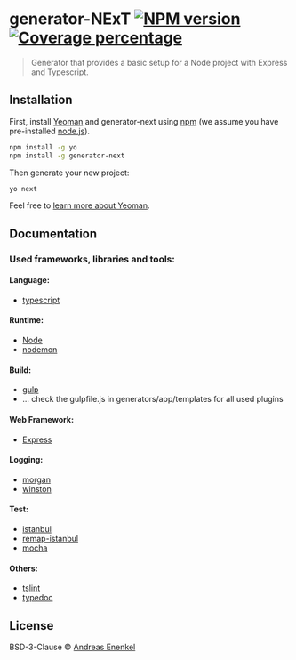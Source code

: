 # generator-NExT [![NPM version][npm-image]][npm-url]  [![Coverage percentage][coveralls-image]][coveralls-url]
> Generator that provides a basic setup for a Node project with Express and Typescript.

## Installation

First, install [Yeoman](http://yeoman.io) and generator-next using [npm](https://www.npmjs.com/) (we assume you have pre-installed [node.js](https://nodejs.org/)).

```bash
npm install -g yo
npm install -g generator-next
```

Then generate your new project:

```bash
yo next
```

Feel free to [learn more about Yeoman](http://yeoman.io/).

## Documentation

### Used frameworks, libraries and tools:
 
#### Language:
 - [typescript](https://github.com/Microsoft/TypeScript)
 
#### Runtime:
 - [Node](https://github.com/nodejs/node)
 - [nodemon](https://github.com/remy/nodemon)

#### Build:
 - [gulp](https://github.com/gulpjs/gulp)
 - ... check the gulpfile.js in generators/app/templates for all used plugins
 
#### Web Framework:
 - [Express](https://github.com/expressjs/express)

#### Logging:
 - [morgan](https://github.com/expressjs/morgan)
 - [winston](https://github.com/winstonjs/winston)

#### Test:
 - [istanbul](https://github.com/gotwarlost/istanbul)
 - [remap-istanbul](https://github.com/SitePen/remap-istanbul)
 - [mocha](https://github.com/mochajs/mocha)
 
#### Others:
 - [tslint](https://github.com/palantir/tslint)
 - [typedoc](https://github.com/TypeStrong/typedoc)


## License

BSD-3-Clause © [Andreas Enenkel]()

[npm-image]: https://badge.fury.io/js/generator-next.svg
[npm-url]: https://npmjs.org/package/generator-next
[coveralls-image]: https://coveralls.io/repos/enenkel/generator-next/badge.svg
[coveralls-url]: https://coveralls.io/r/enenkel/generator-next
